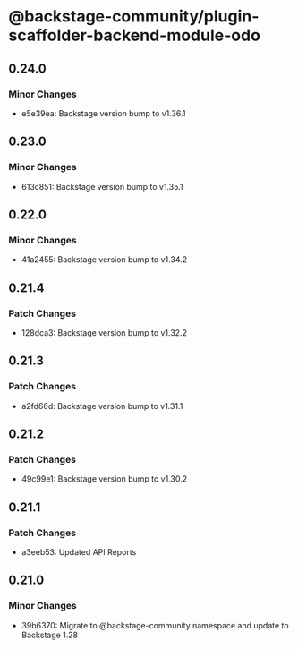 # @backstage-community/plugin-scaffolder-backend-module-odo

## 0.24.0

### Minor Changes

- e5e39ea: Backstage version bump to v1.36.1

## 0.23.0

### Minor Changes

- 613c851: Backstage version bump to v1.35.1

## 0.22.0

### Minor Changes

- 41a2455: Backstage version bump to v1.34.2

## 0.21.4

### Patch Changes

- 128dca3: Backstage version bump to v1.32.2

## 0.21.3

### Patch Changes

- a2fd66d: Backstage version bump to v1.31.1

## 0.21.2

### Patch Changes

- 49c99e1: Backstage version bump to v1.30.2

## 0.21.1

### Patch Changes

- a3eeb53: Updated API Reports

## 0.21.0

### Minor Changes

- 39b6370: Migrate to @backstage-community namespace and update to Backstage 1.28
